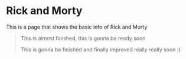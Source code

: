 # Rick and Morty

This is a page that shows the basic info of Rick and Morty

> This is almost finished, this is gonna be ready soon
>
> This is gonna be finished and finally improved really really soon :)
